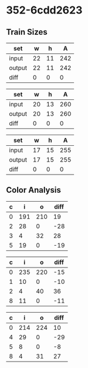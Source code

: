 # 352-6cdd2623
## Train Sizes

|set|w|h|A|
|---|---|---|---|
|input|22|11|242|
|output|22|11|242|
|diff|0|0|0|


|set|w|h|A|
|---|---|---|---|
|input|20|13|260|
|output|20|13|260|
|diff|0|0|0|


|set|w|h|A|
|---|---|---|---|
|input|17|15|255|
|output|17|15|255|
|diff|0|0|0|


## Color Analysis

|c|i|o|diff|
|---|---|---|---|
|0|191|210|19|
|2|28|0|-28|
|3|4|32|28|
|5|19|0|-19|


|c|i|o|diff|
|---|---|---|---|
|0|235|220|-15|
|1|10|0|-10|
|2|4|40|36|
|8|11|0|-11|


|c|i|o|diff|
|---|---|---|---|
|0|214|224|10|
|4|29|0|-29|
|5|8|0|-8|
|8|4|31|27|

